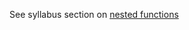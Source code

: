 See syllabus section on [nested functions](https://codeyourfuture.github.io/syllabus-master/js-core/week-04/lesson.html#nested-functions)
